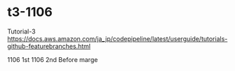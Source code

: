 # t3-1106
Tutorial-3
https://docs.aws.amazon.com/ja_jp/codepipeline/latest/userguide/tutorials-github-featurebranches.html

1106 1st
1106 2nd Before marge
